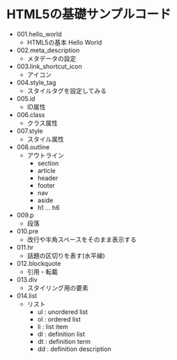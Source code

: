 # HTML5の基礎サンプルコード

* 001.hello_world
    + HTML5の基本 Hello World
* 002.meta_description
    + メタデータの設定
* 003.link_shortcut_icon
    + アイコン
* 004.style_tag
    + スタイルタグを設定してみる
* 005.id
    + ID属性
* 006.class
    + クラス属性
* 007.style
    + スタイル属性
* 008.outline
    + アウトライン
        - section
        - article
        - header
        - footer
        - nav
        - aside
        - h1 ... h6
* 009.p
    + 段落
* 010.pre
    + 改行や半角スペースをそのまま表示する
* 011.hr
    + 話題の区切りを表す(水平線)
* 012.blockquote
    + 引用・転載
* 013.div
    + スタイリング用の要素
* 014.list
    + リスト
        - ul : unordered list
        - ol : ordered list
        - li : list item
        - dl : definition list
        - dt : definition term
        - dd : definition description
